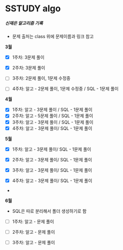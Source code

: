 # SSTUDY algo

##### 신재은 알고리즘 기록

- 문제 출처는 class 위에 문제이름과 링크 참고

**3월**

- [x] 1주차: 3문제 풀이

- [x] 2주차: 3문제 풀이

- [ ] 3주차: 2문제 풀이, 1문제 수정중

- [ ] 4주차: 알고 - 2문제 풀이, 1문제 수정중 / SQL - 1문제 풀이

**4월**

- [x] 1주차: 알고 - 3문제 풀이 / SQL - 1문제 풀이
- [x] 2주차: 알고 - 5문제 풀이 / SQL - 1문제 풀이
- [x] 3주차: 알고 - 3문제 풀이 / SQL - 1문제 풀이
- [x] 4주차: 알고 - 3문제 풀이/ SQL - 1문제 풀이

**5월**

- [x] 1주차: 알고 - 3문제 풀이/ SQL - 1문제 풀이

- [x] 2주차: 알고 - 3문제 풀이/ SQL - 1문제 풀이

- [x] 3주차: 알고 - 3문제 풀이/ SQL - 1문제 풀이

- [x] 4주차: 알고 - 3문제 풀이/ SQL - 1문제 풀이

- 

**6월**

- SQL은 따로 분리해서 폴더 생성하기로 함

- [ ] 1주차: 알고 - 문제 풀이

- [ ] 2주차: 알고 - 문제 풀이

- [ ] 3주차: 알고 - 문제 풀이

